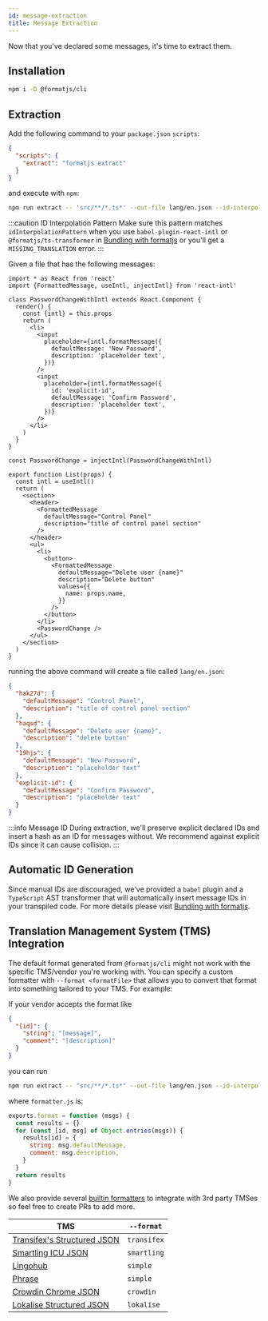 ```yaml
---
id: message-extraction
title: Message Extraction
---
```


Now that you've declared some messages, it's time to extract them.

## Installation

```sh
npm i -D @formatjs/cli
```

## Extraction

Add the following command to your `package.json` `scripts`:

```json
{
  "scripts": {
    "extract": "formatjs extract"
  }
}
```

and execute with `npm`:

```sh
npm run extract -- 'src/**/*.ts*' --out-file lang/en.json --id-interpolation-pattern '[sha512:contenthash:base64:6]'
```

:::caution ID Interpolation Pattern Make sure this pattern matches `idInterpolationPattern` when you use `babel-plugin-react-intl` or `@formatjs/ts-transformer` in [Bundling with formatjs](https://formatjs.io/docs/guides/bundler-plugins) or you'll get a `MISSING_TRANSLATION` error. :::

Given a file that has the following messages:

```tsx
import * as React from 'react'
import {FormattedMessage, useIntl, injectIntl} from 'react-intl'

class PasswordChangeWithIntl extends React.Component {
  render() {
    const {intl} = this.props
    return (
      <li>
        <input
          placeholder={intl.formatMessage({
            defaultMessage: 'New Password',
            description: 'placeholder text',
          })}
        />
        <input
          placeholder={intl.formatMessage({
            id: 'explicit-id',
            defaultMessage: 'Confirm Password',
            description: 'placeholder text',
          })}
        />
      </li>
    )
  }
}

const PasswordChange = injectIntl(PasswordChangeWithIntl)

export function List(props) {
  const intl = useIntl()
  return (
    <section>
      <header>
        <FormattedMessage
          defaultMessage="Control Panel"
          description="title of control panel section"
        />
      </header>
      <ul>
        <li>
          <button>
            <FormattedMessage
              defaultMessage="Delete user {name}"
              description="Delete button"
              values={{
                name: props.name,
              }}
            />
          </button>
        </li>
        <PasswordChange />
      </ul>
    </section>
  )
}
```

running the above command will create a file called `lang/en.json`:

```json
{
  "hak27d": {
    "defaultMessage": "Control Panel",
    "description": "title of control panel section"
  },
  "haqsd": {
    "defaultMessage": "Delete user {name}",
    "description": "delete button"
  },
  "19hjs": {
    "defaultMessage": "New Password",
    "description": "placeholder text"
  },
  "explicit-id": {
    "defaultMessage": "Confirm Password",
    "description": "placeholder text"
  }
}
```

:::info Message ID During extraction, we'll preserve explicit declared IDs and insert a hash as an ID for messages without. We recommend against explicit IDs since it can cause collision. :::

## Automatic ID Generation

Since manual IDs are discouraged, we've provided a `babel` plugin and a `TypeScript` AST transformer that will automatically insert message IDs in your transpiled code. For more details please visit [Bundling with formatjs](https://formatjs.io/docs/guides/bundler-plugins).

## Translation Management System (TMS) Integration

The default format generated from `@formatjs/cli` might not work with the specific TMS/vendor you're working with. You can specify a custom formatter with `--format <formatFile>` that allows you to convert that format into something tailored to your TMS. For example:

If your vendor accepts the format like

```json
{
  "[id]": {
    "string": "[message]",
    "comment": "[description]"
  }
}
```

you can run

```sh
npm run extract -- "src/**/*.ts*" --out-file lang/en.json --id-interpolation-pattern '[sha512:contenthash:base64:6]' --format formatter.js
```

where `formatter.js` is:

```js
exports.format = function (msgs) {
  const results = {}
  for (const [id, msg] of Object.entries(msgs)) {
    results[id] = {
      string: msg.defaultMessage,
      comment: msg.description,
    }
  }
  return results
}
```

We also provide several [builtin formatters](../tooling/cli.md#builtin-formatters) to integrate with 3rd party TMSes so feel free to create PRs to add more.

| TMS                                                                                       | `--format`  |
| ----------------------------------------------------------------------------------------- | ----------- |
| [Transifex's Structured JSON](https://docs.transifex.com/formats/json/structured-json)    | `transifex` |
| [Smartling ICU JSON](https://help.smartling.com/hc/en-us/articles/360008000733-JSON)      | `smartling` |
| [Lingohub](https://lingohub.com/developers/resource-files/json-localization/)             | `simple`    |
| [Phrase](https://help.phrase.com/help/simple-json)                                        | `simple`    |
| [Crowdin Chrome JSON](https://support.crowdin.com/file-formats/chrome-json/)              | `crowdin`   |
| [Lokalise Structured JSON](https://docs.lokalise.com/en/articles/3229161-structured-json) | `lokalise`  |
